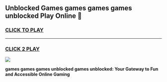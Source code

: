 
## Unblocked Games games games games unblocked Play Online 👋
<h3>
<a href="https://news.freeplayer.one?title=games_games_games_unblocked&ref=17F">CLICK TO PLAY</a></h3>
<hr>

<h3>
<a href="https://news.freeplayer.one?title=games_games_games_unblocked&ref=17F">CLICK 2 PLAY</a>
  
</h3>

<a href="https://news.freeplayer.one?title=games_games_games_unblocked&ref=17F/"><img src="https://clearcache.store/games.png"></a>


**games games games unblocked games unblocked: Your Gateway to Fun and Accessible Online Gaming**
